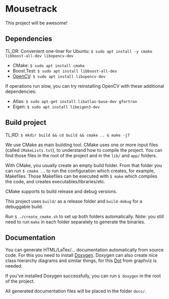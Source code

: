 # Mousetrack

This project will be awesome!

## Dependencies

TL;DR: Convenient one-liner for Ubuntu: `$ sudo apt install -y cmake libboost-all-dev libopencv-dev`

- CMake: `$ sudo apt install cmake`
- Boost.Test: `$ sudo apt install libboost-all-dev`
- [OpenCV](https://docs.opencv.org/trunk/d7/d9f/tutorial_linux_install.html): `$ sudo apt install libopencv-dev`


If operations run slow, you can try reinstalling OpenCV with these additional dependencies:
- Atlas: `$ sudo apt-get install libatlas-base-dev gfortran`
- Eigen: `$ sudo apt install libeigen3-dev`

## Build project

TL;RD: `$ mkdir build && cd build && cmake .. & make -j7`

We use CMake as main building tool. CMake uses one or more input files (called `CMakeLists.txt`), to understand how to compile the project.
You can find those files in the root of the project and in the `lib/` and `app/` folders.

With CMake, you usually create an empty build folder. From that folder you can run `$ cmake ..` to run the configuration which creates, for example, Makefiles.
Those Makefiles can be executed with `$ make` which compiles the code, and creates executables/libraries/etc.

CMake supports to build release and debug versions. 

This project uses `build/` as a release folder and `build-debug` for a debuggable build. 

Run `$ ./create_cmake.sh` to set up both folders automatically. Note: you still need to run `make` in each folder separately to generate the binaries.


## Documentation

You can generate HTML/LaTex/... documentation automatically from source code.
For this you need to install [Doxygen](http://www.stack.nl/~dimitri/doxygen/). 
Doxygen can also create nice class hierarchy diagrams and similar things, for this [Dot](http://www.graphviz.org/download/) from graphviz is needed.

If you've installed Doxygen successfully, you can run `$ doxygen` in the root of the project.

All generated documentation files will be placed in the folder `docs/`.

